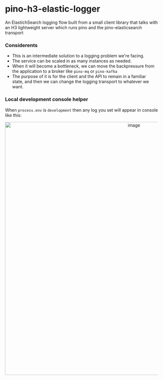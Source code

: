 # pino-h3-elastic-logger

An ElastichSearch logging flow built from a small client library that talks with an H3 lightweight server which runs pino and the pino-elasticsearch transport

### Considerents 
- This is an intermediate solution to a logging problem we're facing.
- The service can be scaled in as many instances as needed.
- When it will become a bottleneck, we can move the backpressure from the application to a broker like `pino-mq` or `pino-kafka` 
- The purpose of it is for the client and the API to remain in a familiar state, and then we can change the logging transport to whatever we want.

### Local development console helper
When `process.env` is `development` then any log you set will appear in console like this:
<p align="center">
  <img width="834" alt="image" src="https://user-images.githubusercontent.com/2720451/205640893-e833ad75-eb08-4e87-a7ac-b28f4e69c237.png">
</p>




